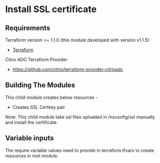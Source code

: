 # Install SSL certificate

## Requirements

Terraform version >= 1.1.0 (this module developed with version v1.1.5)

- [Terraform](https://www.terraform.io/downloads.html)

Citrix ADC Terraform Provider

- <https://github.com/citrix/terraform-provider-citrixadc>

## Building The Modules

This child module creates below resources -

- Creates SSL Certkey pair

Note: This child module take ssl files uploaded in /nsconfig/ssl manually and install the certificate.

## Variable inputs

The require variable values need to provide in terraform.tfvars to create resources in root module.
